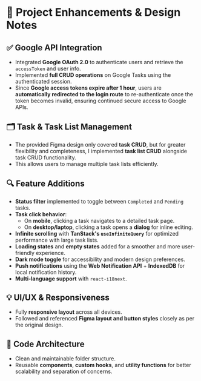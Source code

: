 # 📌 Project Enhancements & Design Notes

## ✅ Google API Integration

- Integrated **Google OAuth 2.0** to authenticate users and retrieve the `accessToken` and user info.
- Implemented **full CRUD operations** on Google Tasks using the authenticated session.
- Since **Google access tokens expire after 1 hour**, users are **automatically redirected to the login route** to re-authenticate once the token becomes invalid, ensuring continued secure access to Google APIs.

## 🗂️ Task & Task List Management

- The provided Figma design only covered **task CRUD**, but for greater flexibility and completeness, I implemented **task list CRUD** alongside task CRUD functionality.
- This allows users to manage multiple task lists efficiently.

## 🔍 Feature Additions

- **Status filter** implemented to toggle between `Completed` and `Pending` tasks.
- **Task click behavior**:
  - On **mobile**, clicking a task navigates to a detailed task page.
  - On **desktop/laptop**, clicking a task opens a **dialog** for inline editing.
- **Infinite scrolling** with **TanStack's `useInfiniteQuery`** for optimized performance with large task lists.
- **Loading states** and **empty states** added for a smoother and more user-friendly experience.
- **Dark mode toggle** for accessibility and modern design preferences.
- **Push notifications** using the **Web Notification API** + **IndexedDB** for local notification history.
- **Multi-language support** with `react-i18next`.

## 💡 UI/UX & Responsiveness

- Fully **responsive layout** across all devices.
- Followed and referenced **Figma layout and button styles** closely as per the original design.

## 🧩 Code Architecture

- Clean and maintainable folder structure.
- Reusable **components**, **custom hooks**, and **utility functions** for better scalability and separation of concerns.
